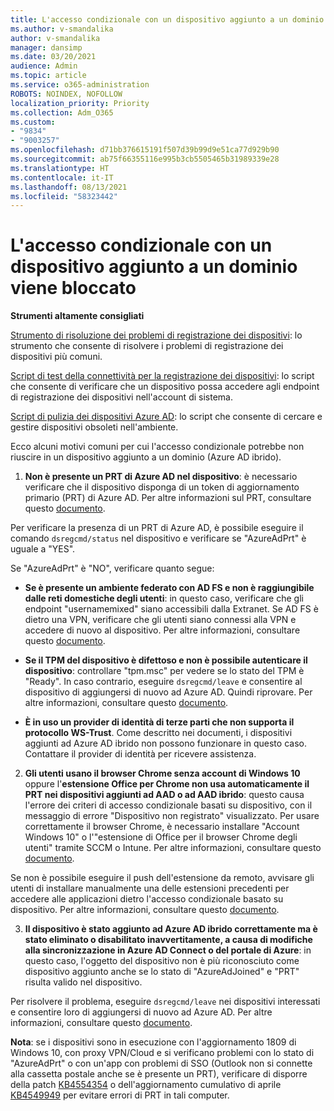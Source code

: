 ```yaml
---
title: L'accesso condizionale con un dispositivo aggiunto a un dominio viene bloccato
ms.author: v-smandalika
author: v-smandalika
manager: dansimp
ms.date: 03/20/2021
audience: Admin
ms.topic: article
ms.service: o365-administration
ROBOTS: NOINDEX, NOFOLLOW
localization_priority: Priority
ms.collection: Adm_O365
ms.custom:
- "9834"
- "9003257"
ms.openlocfilehash: d71bb376615191f507d39b99d9e51ca77d929b90
ms.sourcegitcommit: ab75f66355116e995b3cb5505465b31989339e28
ms.translationtype: HT
ms.contentlocale: it-IT
ms.lasthandoff: 08/13/2021
ms.locfileid: "58323442"
---
```

# <a name="im-getting-blocked-by-conditional-access-with-domain-joined-device"></a>L'accesso condizionale con un dispositivo aggiunto a un dominio viene bloccato

**Strumenti altamente consigliati**

[Strumento di risoluzione dei problemi di registrazione dei dispositivi](https://docs.microsoft.com/samples/azure-samples/dsregtool/dsregtool/): lo strumento che consente di risolvere i problemi di registrazione dei dispositivi più comuni.

[Script di test della connettività per la registrazione dei dispositivi](https://docs.microsoft.com/samples/azure-samples/testdeviceregconnectivity/testdeviceregconnectivity/): lo script che consente di verificare che un dispositivo possa accedere agli endpoint di registrazione dei dispositivi nell'account di sistema.

[Script di pulizia dei dispositivi Azure AD](https://github.com/mzmaili/AzureADDeviceCleanup): lo script che consente di cercare e gestire dispositivi obsoleti nell'ambiente.

Ecco alcuni motivi comuni per cui l'accesso condizionale potrebbe non riuscire in un dispositivo aggiunto a un dominio (Azure AD ibrido).

1. **Non è presente un PRT di Azure AD nel dispositivo**: è necessario verificare che il dispositivo disponga di un token di aggiornamento primario (PRT) di Azure AD. Per altre informazioni sul PRT, consultare questo [documento](https://docs.microsoft.com/azure/active-directory/devices/concept-primary-refresh-token).

Per verificare la presenza di un PRT di Azure AD, è possibile eseguire il comando `dsregcmd/status` nel dispositivo e verificare se "AzureAdPrt" è uguale a "YES".

Se "AzureAdPrt" è "NO", verificare quanto segue:

- **Se è presente un ambiente federato con AD FS e non è raggiungibile dalle reti domestiche degli utenti**: in questo caso, verificare che gli endpoint "usernamemixed" siano accessibili dalla Extranet. Se AD FS è dietro una VPN, verificare che gli utenti siano connessi alla VPN e accedere di nuovo al dispositivo. Per altre informazioni, consultare questo [documento](https://docs.microsoft.com/azure/active-directory/devices/hybrid-azuread-join-federated-domains).

- **Se il TPM del dispositivo è difettoso e non è possibile autenticare il dispositivo**: controllare "tpm.msc" per vedere se lo stato del TPM è "Ready". In caso contrario, eseguire `dsregcmd/leave` e consentire al dispositivo di aggiungersi di nuovo ad Azure AD. Quindi riprovare. Per altre informazioni, consultare questo [documento](https://docs.microsoft.com/azure/active-directory/devices/troubleshoot-device-dsregcmd#sso-state).

- **È in uso un provider di identità di terze parti che non supporta il protocollo WS-Trust**. Come descritto nei documenti, i dispositivi aggiunti ad Azure AD ibrido non possono funzionare in questo caso. Contattare il provider di identità per ricevere assistenza.

2. **Gli utenti usano il browser Chrome senza account di Windows 10** oppure l'**estensione Office per Chrome non usa automaticamente il PRT nei dispositivi aggiunti ad AAD o ad AAD ibrido**: questo causa l'errore dei criteri di accesso condizionale basati su dispositivo, con il messaggio di errore "Dispositivo non registrato" visualizzato. Per usare correttamente il browser Chrome, è necessario installare "Account Windows 10" o l'"estensione di Office per il browser Chrome degli utenti" tramite SCCM o Intune. Per altre informazioni, consultare questo [documento](https://docs.microsoft.com/azure/active-directory/conditional-access/concept-conditional-access-conditions#chrome-support).

Se non è possibile eseguire il push dell'estensione da remoto, avvisare gli utenti di installare manualmente una delle estensioni precedenti per accedere alle applicazioni dietro l'accesso condizionale basato su dispositivo. Per altre informazioni, consultare questo [documento](https://docs.microsoft.com/azure/active-directory/conditional-access/require-managed-devices#prerequisites).

3. **Il dispositivo è stato aggiunto ad Azure AD ibrido correttamente ma è stato eliminato o disabilitato inavvertitamente, a causa di modifiche alla sincronizzazione in Azure AD Connect o del portale di Azure**: in questo caso, l'oggetto del dispositivo non è più riconosciuto come dispositivo aggiunto anche se lo stato di "AzureAdJoined" e "PRT" risulta valido nel dispositivo.

Per risolvere il problema, eseguire `dsregcmd/leave` nei dispositivi interessati e consentire loro di aggiungersi di nuovo ad Azure AD. Per altre informazioni, consultare questo [documento](https://docs.microsoft.com/azure/active-directory/devices/faq#q-why-do-my-users-see-an-error-message-saying-your-organization-has-deleted-the-device-or-your-organization-has-disabled-the-device-on-their-windows-10-devices).

**Nota**: se i dispositivi sono in esecuzione con l'aggiornamento 1809 di Windows 10, con proxy VPN/Cloud e si verificano problemi con lo stato di "AzureAdPrt" o con un'app con problemi di SSO (Outlook non si connette alla cassetta postale anche se è presente un PRT), verificare di disporre della patch [KB4554354](https://support.microsoft.com/topic/march-30-2020-kb4554354-os-build-17763-1132-deaba49b-4b29-55b9-caee-3e2d87dd75a2) o dell'aggiornamento cumulativo di aprile [KB4549949](https://support.microsoft.com/topic/april-14-2020-kb4549949-os-build-17763-1158-76d9a3af-b20b-8996-bd4d-7b50c505fda6) per evitare errori di PRT in tali computer.

















